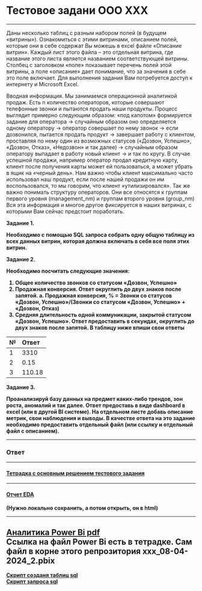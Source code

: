 # Тестовое задани ООО ХХХ
----
Даны несколько таблиц с разным набором полей (в будущем «витрины»). Ознакомиться с этими витринами, описанием полей, которые они в себе содержат Вы можешь в excel файле «Описание витрин». Каждый лист этого файла – это отдельная витрина, где название этого листа является названием соответствующей витрины. Столбец с заголовком «поле» показывает перечень полей этой витрины, а поле «описание» дает понимание, что за значения в себе это поле включает. 
Для выполнения задания Вам потребуется доступ к интернету и Microsoft Excel.

Вводная информация. Мы занимаемся операционной аналитикой продаж. Есть n количество операторов, которые совершают телефонные звонки и пытаются продать наши продукты. Процесс выглядит примерно следующим образом: «под капотом» формируется задание для оператора -> случайным образом оно определяется одному оператору -> оператор совершает по нему звонок -> если дозвонился, пытается продать продукт -> завершает работу с клиентом, проставляя по нему один из возможных статусов («Дозвон, Успешно», «Дозвон, Отказ», «Недозвон» и так далее) -> случайным образом оператору выпадает в работу новый клиент -> и так по кругу. 
В случае успешной продажи, например оператор продал кредитную карту, клиент после получения карты может ей пользоваться, а может убрать в ящик на «черный день». Нам важно чтобы клиент максимально часто использовал наш продукт, если после нашей продажи он им воспользовался, то мы говорим, что клиент «утилизировался».
Так же важно понимать структуру операторов. Они все относятся к группам первого уровня (management_nm) и группам второго уровня (group_nm)
Вся эта информация и многое другое фиксируется в наших витринах, с которыми Вам сейчас предстоит поработать.

<b>Задание 1. 

Необходимо с помощью SQL запроса собрать одну общую таблицу из всех данных витрин, которая должна включать в себя все поля этих витрин.

<b>Задание 2.
    
Необходимо посчитать следующие значения:
1.	Общее количество звонков со статусом «Дозвон, Успешно»
2.	Продажная конверсия. Ответ округлить до двух знаков после запятой.
a.	Продажная конверсия, % = Звонки со статусов «Дозвон, Успешно»/(Звонки со статусом «Дозвон, Успешно» + «Дозвон, Отказ)
3.	Средняя длительность одной коммуникации, закрытой статусом «Дозвон, Успешно». Ответ предоставить в секундах, округлить до двух знаков после запятой.
В таблицу ниже впиши свои ответы

| № | Ответ|
| :---------------------- | :---------------------- | 
| 1 |3310|-
| 2 | 0.15|-
| 3 | 110.18|


<b>Задание 3.
    
Проанализируй базу данных на предмет каких-либо трендов, зон роста, аномалий и так далее. Ответ предоставь в виде dashboard в excel (или в другой BI системе). На отдельном листе добавь описание метрик, свои наблюдения и выводы. В качестве ответа на это задание необходимо предоставить отдельный файл (или ссылку и отдельный файл с описанием).

---

### Ответ ###
---
   
#### **[Тетрадка с основным решением тестового задания](Allada.ipynb)** ####
---
#### **[Отчет EDA](df.html)** #### 
(Нужно локально сохранить, а потом открыть, он в html)

 ---
    
**[Аналитика Power Bi pdf](power_bi_08-04-2024_2.pdf)**<br>
Ссылка на файл Power Bi есть в тетрадке. Сам файл в корне этого репрозитория xxx_08-04-2024_2.pbix
---
**[Скрипт созданя таблиц sql](CREATE_TABLES.sql)**<br>
**[Скрипт запроса sql](SELECT.sql)**